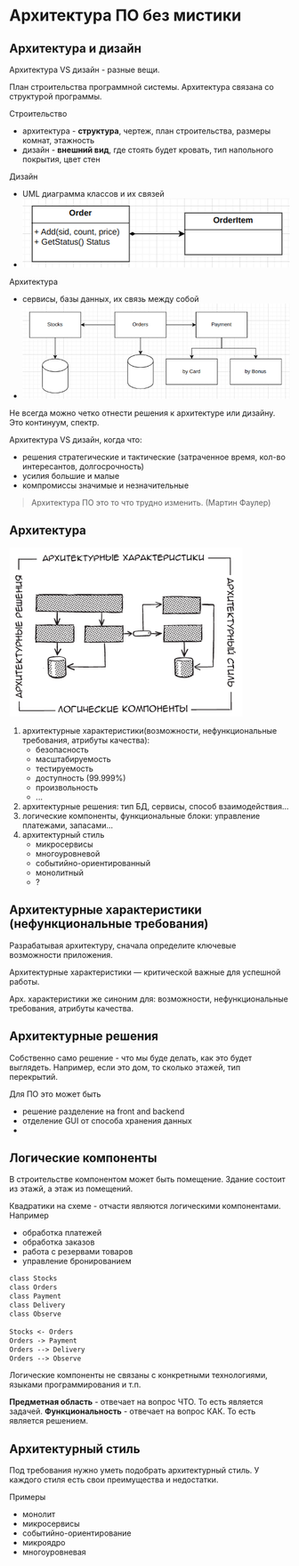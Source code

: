 # Архитектура ПО без мистики

## Архитектура и дизайн

Архитектура VS дизайн - разные вещи.

План строительства программной системы.
Архитектура связана со структурой программы.

Строительство
- архитектура - **структура**, чертеж, план строительства, размеры комнат, этажность
- дизайн - **внешний вид**, где стоять будет кровать, тип напольного покрытия, цвет стен

Дизайн
- UML диаграмма классов и их связей
- ![01_01.png](01_01.png)

Архитектура
- сервисы, базы данных, их связь между собой
- ![01_02.png](01_02.png)

Не всегда можно четко отнести решения к архитектуре или дизайну. Это континуум, спектр.

Архитектура VS дизайн, когда что:
- решения стратегические и тактические (затраченное время, кол-во интересантов, долгосрочность)
- усилия большие и малые
- компромиссы значимые и незначительные

> Архитектура ПО это то что трудно изменить. 
> (Мартин Фаулер)

## Архитектура

![4 компонента архитектуры](01.png)

1. архитектурные характеристики(возможности, нефункциональные требования, атрибуты качества): 
   - безопасность
   - масштабируемость
   - тестируемость
   - доступность (99.999%)
   - произвольность
   - ...
2. архитектурные решения: тип БД, сервисы, способ взаимодействия...
3. логические компоненты, функциональные блоки: управление платежами, запасами...
4. архитектурный стиль
   - микросервисы
   - многоуровневой
   - событийно-ориентированный
   - монолитный
   - ?

## Архитектурные характеристики (нефункциональные требования)

Разрабатывая архитектуру, сначала определите ключевые возможности приложения.

Архитектурные характеристики — критической важные для успешной работы.

Арх. характеристики же синоним для: возможности, нефункциональные требования, атрибуты качества.

## Архитектурные решения

Собственно само решение - что мы буде делать, как это будет выглядеть. 
Например, если это дом, то сколько этажей, тип перекрытий.

Для ПО это может быть
- решение разделение на front and backend
- отделение GUI от способа хранения данных
-  

## Логические компоненты

В строительстве компонентом может быть помещение. Здание состоит из этажй, а этаж из помещений.

Квадратики на схеме - отчасти являются логическими компонентами. Например
- обработка платежей
- обработка заказов
- работа с резервами товаров
- управление бронированием

```plantuml
class Stocks
class Orders
class Payment
class Delivery
class Observe

Stocks <- Orders
Orders -> Payment
Orders --> Delivery
Orders --> Observe
```

Логические компоненты не связаны с конкретными технологиями, языками программирования и т.п.

**Предметная область** - отвечает на вопрос ЧТО. То есть является задачей.
**Функциональность** - отвечает на вопрос КАК. То есть является решением.

## Архитектурный стиль

Под требования нужно уметь подобрать архитектурный стиль. У каждого стиля есть свои преимущества и недостатки.

Примеры
- монолит
- микросервисы
- событийно-ориентирование
- микроядро
- многоуровневая